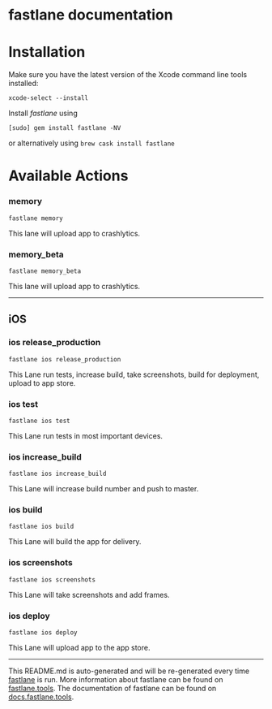 fastlane documentation
================
# Installation

Make sure you have the latest version of the Xcode command line tools installed:

```
xcode-select --install
```

Install _fastlane_ using
```
[sudo] gem install fastlane -NV
```
or alternatively using `brew cask install fastlane`

# Available Actions
### memory
```
fastlane memory
```
This lane will upload app to crashlytics.
### memory_beta
```
fastlane memory_beta
```
This lane will upload app to crashlytics.

----

## iOS
### ios release_production
```
fastlane ios release_production
```
This Lane run tests, increase build, take screenshots,
  build for deployment, upload to app store.
### ios test
```
fastlane ios test
```
This Lane run tests in most important devices.
### ios increase_build
```
fastlane ios increase_build
```
This Lane will increase build number and push to master.
### ios build
```
fastlane ios build
```
This Lane will build the app for delivery.
### ios screenshots
```
fastlane ios screenshots
```
This Lane will take screenshots and add frames.
### ios deploy
```
fastlane ios deploy
```
This Lane will upload app to the app store.

----

This README.md is auto-generated and will be re-generated every time [fastlane](https://fastlane.tools) is run.
More information about fastlane can be found on [fastlane.tools](https://fastlane.tools).
The documentation of fastlane can be found on [docs.fastlane.tools](https://docs.fastlane.tools).
